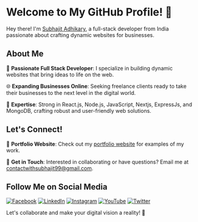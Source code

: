 # Welcome to My GitHub Profile! 🚀

Hey there! I'm [Subhajit Adhikary](https://www.linkedin.com/in/subhajit-adhikary/), a full-stack developer from India passionate about crafting dynamic websites for businesses.

## About Me

🌟 **Passionate Full Stack Developer**: I specialize in building dynamic websites that bring ideas to life on the web.

🌐 **Expanding Businesses Online**: Seeking freelance clients ready to take their businesses to the next level in the digital world.

💼 **Expertise**: Strong in React.js, Node.js, JavaScript, Nextjs, ExpressJs, and MongoDB, crafting robust and user-friendly web solutions.

## Let's Connect!

🔗 **Portfolio Website**: Check out my [portfolio website](https://personal-portfolio-subhajit.vercel.app/) for examples of my work.

📧 **Get in Touch**: Interested in collaborating or have questions? Email me at [contactwithsubhajit99@gmail.com](mailto:contactwithsubhajit99@gmail.com).

## Follow Me on Social Media

[![Facebook](https://img.shields.io/badge/Facebook-1877F2?style=for-the-badge&logo=facebook&logoColor=white)](https://www.facebook.com/webdevsubhajit)
[![LinkedIn](https://img.shields.io/badge/LinkedIn-0077B5?style=for-the-badge&logo=linkedin&logoColor=white)](https://www.linkedin.com/in/subhajit-adhikary/)
[![Instagram](https://img.shields.io/badge/Instagram-E4405F?style=for-the-badge&logo=instagram&logoColor=white)](https://www.instagram.com/subhajit__adhikary/)
[![YouTube](https://img.shields.io/badge/YouTube-FF0000?style=for-the-badge&logo=youtube&logoColor=white)](https://www.youtube.com/@subhajitadhikary-99)
[![Twitter](https://img.shields.io/badge/Twitter-1DA1F2?style=for-the-badge&logo=twitter&logoColor=white)](https://twitter.com/Subhajit__1999)

Let's collaborate and make your digital vision a reality! 🌟
